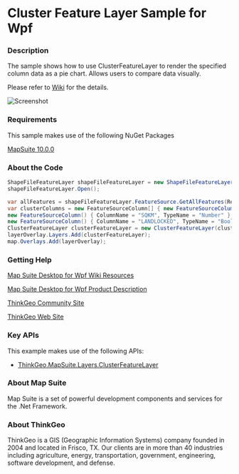 # Cluster Feature Layer Sample for Wpf

### Description
The sample shows how to use ClusterFeatureLayer to render the specified column data as a pie chart. Allows users to compare data visually.

Please refer to [Wiki](http://wiki.thinkgeo.com/wiki/map_suite_desktop_for_wpf) for the details.

![Screenshot](https://gitlab.com/thinkgeo/public/thinkgeo-desktop-maps/-/raw/support/v10/samples/wpf/ClusterFeatureLayerSample/Screenshot.gif)

### Requirements
This sample makes use of the following NuGet Packages

[MapSuite 10.0.0](https://www.nuget.org/packages?q=ThinkGeo)

### About the Code
```csharp
ShapeFileFeatureLayer shapeFileFeatureLayer = new ShapeFileFeatureLayer(@"..\..\AppData\cntry02.shp");
shapeFileFeatureLayer.Open();

var allFeatures = shapeFileFeatureLayer.FeatureSource.GetAllFeatures(ReturningColumnsType.AllColumns);
var clusterColumns = new FeatureSourceColumn[] { new FeatureSourceColumn (){ColumnName="POP_CNTRY",TypeName="Number" },
new FeatureSourceColumn() { ColumnName = "SQKM", TypeName = "Number" },
new FeatureSourceColumn() { ColumnName = "LANDLOCKED", TypeName = "Bool" } };
ClusterFeatureLayer clusterFeatureLayer = new ClusterFeatureLayer(clusterColumns, allFeatures);
layerOverlay.Layers.Add(clusterFeatureLayer);
map.Overlays.Add(layerOverlay);
```
### Getting Help

[Map Suite Desktop for Wpf Wiki Resources](http://wiki.thinkgeo.com/wiki/map_suite_desktop_for_wpf)

[Map Suite Desktop for Wpf Product Description](https://thinkgeo.com/ui-controls#desktop-platforms)

[ThinkGeo Community Site](http://community.thinkgeo.com/)

[ThinkGeo Web Site](http://www.thinkgeo.com)

### Key APIs
This example makes use of the following APIs:

- [ThinkGeo.MapSuite.Layers.ClusterFeatureLayer](http://wiki.thinkgeo.com/wiki/api/ThinkGeo.MapSuite.Layers.ClusterFeatureLayer)

### About Map Suite
Map Suite is a set of powerful development components and services for the .Net Framework.

### About ThinkGeo
ThinkGeo is a GIS (Geographic Information Systems) company founded in 2004 and located in Frisco, TX. Our clients are in more than 40 industries including agriculture, energy, transportation, government, engineering, software development, and defense.

